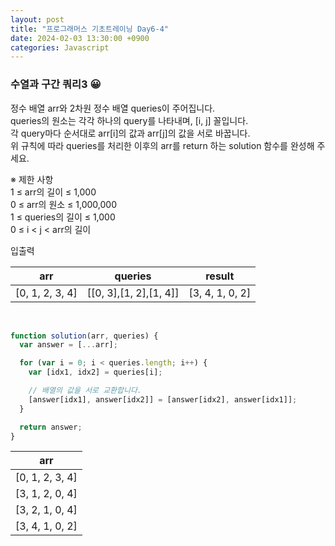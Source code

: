 ```yaml
---
layout: post
title: "프로그래머스 기초트레이닝 Day6-4"
date: 2024-02-03 13:30:00 +0900
categories: Javascript
---
```


### 수열과 구간 쿼리3 😀

정수 배열 arr와 2차원 정수 배열 queries이 주어집니다. <br>
queries의 원소는 각각 하나의 query를 나타내며, [i, j] 꼴입니다.<br>
각 query마다 순서대로 arr[i]의 값과 arr[j]의 값을 서로 바꿉니다.<br>
위 규칙에 따라 queries를 처리한 이후의 arr를 return 하는 solution 함수를 완성해 주세요.<br>

※ 제한 사항<br>
1 ≤ arr의 길이 ≤ 1,000<br>
0 ≤ arr의 원소 ≤ 1,000,000<br>
1 ≤ queries의 길이 ≤ 1,000<br>
0 ≤ i < j < arr의 길이<br>

입출력 <br>

|       arr       |        queries         |     result      |
| :-------------: | :--------------------: | :-------------: |
| [0, 1, 2, 3, 4] | [[0, 3],[1, 2],[1, 4]] | [3, 4, 1, 0, 2] |

<br>

```javascript
function solution(arr, queries) {
  var answer = [...arr];

  for (var i = 0; i < queries.length; i++) {
    var [idx1, idx2] = queries[i];

    // 배열의 값을 서로 교환합니다.
    [answer[idx1], answer[idx2]] = [answer[idx2], answer[idx1]];
  }

  return answer;
}
```

|       arr       |
| :-------------: |
| [0, 1, 2, 3, 4] |
| [3, 1, 2, 0, 4] |
| [3, 2, 1, 0, 4] |
| [3, 4, 1, 0, 2] |

